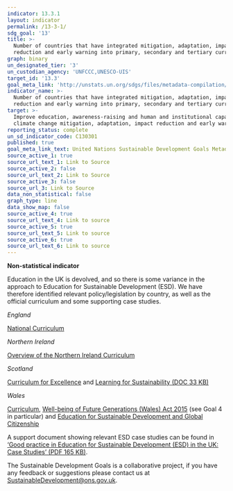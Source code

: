 ```yaml
---
indicator: 13.3.1
layout: indicator
permalink: /13-3-1/
sdg_goal: '13'
title: >-
  Number of countries that have integrated mitigation, adaptation, impact
  reduction and early warning into primary, secondary and tertiary curricula
graph: binary
un_designated_tier: '3'
un_custodian_agency: 'UNFCCC,UNESCO-UIS'
target_id: '13.3'
goal_meta_link: 'http://unstats.un.org/sdgs/files/metadata-compilation/Metadata-Goal-13.pdf'
indicator_name: >-
  Number of countries that have integrated mitigation, adaptation, impact
  reduction and early warning into primary, secondary and tertiary curricula
target: >-
  Improve education, awareness-raising and human and institutional capacity on
  climate change mitigation, adaptation, impact reduction and early warning
reporting_status: complete
un_sd_indicator_code: C130301
published: true
goal_meta_link_text: United Nations Sustainable Development Goals Metadata (pdf 759kB)
source_active_1: true
source_url_text_1: Link to Source
source_active_2: false
source_url_text_2: Link to Source
source_active_3: false
source_url_3: Link to Source
data_non_statistical: false
graph_type: line
data_show_map: false
source_active_4: true
source_url_text_4: Link to source
source_active_5: true
source_url_text_5: Link to source
source_active_6: true
source_url_text_6: Link to source
---
```

**Non-statistical indicator**

Education in the UK is devolved, and so there is some variance in the approach to Education for Sustainable Development (ESD). We have therefore identified relevant policy/legislation by country, as well as the official curriculum and some supporting case studies.

*England*

[National Curriculum](https://www.gov.uk/government/collections/national-curriculum)

*Northern Ireland*

[Overview of the Northern Ireland Curriculum](http://ccea.org.uk/curriculum/overview)

*Scotland*

[Curriculum for Excellence](http://www.gov.scot/resource/doc/226155/0061245.pdf) and [Learning for Sustainability (DOC 33 KB)](http://www.gov.scot/resource/0041/00416172.docx)

*Wales*

[Curriculum](http://learning.gov.wales/resources/improvementareas/curriculum/?lang=en), [Well-being of Future Generations (Wales) Act 2015](http://www.legislation.gov.uk/anaw/2015/2/contents/enacted) (see Goal 4 in particular) and [Education for Sustainable Development and Global Citizenship](http://learning.gov.wales/resources/browse-all/education-for-sustainable-development-and-global-citizenship/?lang=en)

A support document showing relevant ESD case studies can be found in [‘Good practice in Education for Sustainable Development (ESD) in the UK: Case Studies’ (PDF 165 KB)](https://www.unesco.org.uk/wp-content/uploads/2017/04/UKNC-Case-Study-1-FINAL.pdf).

The Sustainable Development Goals is a collaborative project, if you have any feedback or suggestions please contact us at <SustainableDevelopment@ons.gov.uk>.
